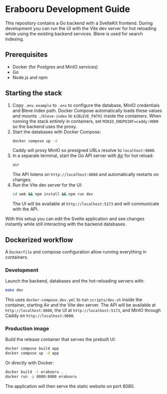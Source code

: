 # Erabooru Development Guide

This repository contains a Go backend with a SvelteKit frontend. During development you can run the UI with the Vite dev server for hot reloading while using the existing backend services. Bleve is used for search indexing.

## Prerequisites
- Docker (for Postgres and MinIO services)
- Go
- Node.js and npm

## Starting the stack
1. Copy `.env.example` to `.env` to configure the database, MinIO credentials and Bleve index path. Docker Compose automatically loads these values and mounts `./bleve-index` to `${BLEVE_PATH}` inside the containers. When running the stack entirely in containers, set `MINIO_ENDPOINT=caddy:9000` so the backend uses the proxy.
2. Start the databases with Docker Compose:
   ```sh
   docker compose up -d
   ```
   Caddy will proxy MinIO so presigned URLs resolve to `localhost:9000`.
3. In a separate terminal, start the Go API server with [Air](https://github.com/air-verse/air) for hot reload:
   ```sh
   air
   ```
   The API listens on `http://localhost:8080` and automatically restarts on changes.
4. Run the Vite dev server for the UI:
   ```sh
   cd web && npm install && npm run dev
   ```
   The UI will be available at `http://localhost:5173` and will communicate with the API.

With this setup you can edit the Svelte application and see changes instantly while still interacting with the backend databases.

## Dockerized workflow

A `Dockerfile` and compose configuration allow running everything in containers.

### Development

Launch the backend, databases and the hot-reloading servers with:

```sh
make dev
```

This uses `docker-compose.dev.yml` to run `scripts/dev.sh` inside the container, starting Air and the Vite dev server. The API will be available at `http://localhost:8080`, the UI at `http://localhost:5173`, and MinIO through Caddy on `http://localhost:9000`.

### Production image

Build the release container that serves the prebuilt UI:

```sh
docker compose build app
docker compose up -d app
```

Or directly with Docker:

```sh
docker build -t erabooru .
docker run -p 8080:8080 erabooru
```

The application will then serve the static website on port 8080.
